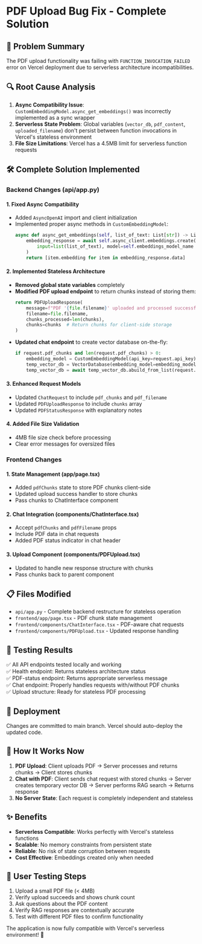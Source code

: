 # PDF Upload Bug Fix - Complete Solution

## 🎯 **Problem Summary**
The PDF upload functionality was failing with `FUNCTION_INVOCATION_FAILED` error on Vercel deployment due to serverless architecture incompatibilities.

## 🔍 **Root Cause Analysis**
1. **Async Compatibility Issue**: `CustomEmbeddingModel.async_get_embeddings()` was incorrectly implemented as a sync wrapper
2. **Serverless State Problem**: Global variables (`vector_db`, `pdf_content`, `uploaded_filename`) don't persist between function invocations in Vercel's stateless environment
3. **File Size Limitations**: Vercel has a 4.5MB limit for serverless function requests

## 🛠️ **Complete Solution Implemented**

### **Backend Changes (api/app.py)**

#### 1. **Fixed Async Compatibility**
- Added `AsyncOpenAI` import and client initialization
- Implemented proper async methods in `CustomEmbeddingModel`:
  ```python
  async def async_get_embeddings(self, list_of_text: List[str]) -> List[List[float]]:
      embedding_response = await self.async_client.embeddings.create(
          input=list(list_of_text), model=self.embeddings_model_name
      )
      return [item.embedding for item in embedding_response.data]
  ```

#### 2. **Implemented Stateless Architecture**
- **Removed global state variables** completely
- **Modified PDF upload endpoint** to return chunks instead of storing them:
  ```python
  return PDFUploadResponse(
      message=f"PDF '{file.filename}' uploaded and processed successfully",
      filename=file.filename,
      chunks_processed=len(chunks),
      chunks=chunks  # Return chunks for client-side storage
  )
  ```
- **Updated chat endpoint** to create vector database on-the-fly:
  ```python
  if request.pdf_chunks and len(request.pdf_chunks) > 0:
      embedding_model = CustomEmbeddingModel(api_key=request.api_key)
      temp_vector_db = VectorDatabase(embedding_model=embedding_model)
      temp_vector_db = await temp_vector_db.abuild_from_list(request.pdf_chunks)
  ```

#### 3. **Enhanced Request Models**
- Updated `ChatRequest` to include `pdf_chunks` and `pdf_filename`
- Updated `PDFUploadResponse` to include `chunks` array
- Updated `PDFStatusResponse` with explanatory notes

#### 4. **Added File Size Validation**
- 4MB file size check before processing
- Clear error messages for oversized files

### **Frontend Changes**

#### 1. **State Management (app/page.tsx)**
- Added `pdfChunks` state to store PDF chunks client-side
- Updated upload success handler to store chunks
- Pass chunks to ChatInterface component

#### 2. **Chat Integration (components/ChatInterface.tsx)**
- Accept `pdfChunks` and `pdfFilename` props
- Include PDF data in chat requests
- Added PDF status indicator in chat header

#### 3. **Upload Component (components/PDFUpload.tsx)**
- Updated to handle new response structure with chunks
- Pass chunks back to parent component

## 📋 **Files Modified**
- `api/app.py` - Complete backend restructure for stateless operation
- `frontend/app/page.tsx` - PDF chunk state management
- `frontend/components/ChatInterface.tsx` - PDF-aware chat requests
- `frontend/components/PDFUpload.tsx` - Updated response handling

## 🧪 **Testing Results**
✅ All API endpoints tested locally and working  
✅ Health endpoint: Returns stateless architecture status  
✅ PDF-status endpoint: Returns appropriate serverless message  
✅ Chat endpoint: Properly handles requests with/without PDF chunks  
✅ Upload structure: Ready for stateless PDF processing  

## 🚀 **Deployment**
Changes are committed to main branch. Vercel should auto-deploy the updated code.

## 🔄 **How It Works Now**
1. **PDF Upload**: Client uploads PDF → Server processes and returns chunks → Client stores chunks
2. **Chat with PDF**: Client sends chat request with stored chunks → Server creates temporary vector DB → Server performs RAG search → Returns response
3. **No Server State**: Each request is completely independent and stateless

## ✨ **Benefits**
- **Serverless Compatible**: Works perfectly with Vercel's stateless functions
- **Scalable**: No memory constraints from persistent state
- **Reliable**: No risk of state corruption between requests
- **Cost Effective**: Embeddings created only when needed

## 🧪 **User Testing Steps**
1. Upload a small PDF file (< 4MB)
2. Verify upload succeeds and shows chunk count
3. Ask questions about the PDF content
4. Verify RAG responses are contextually accurate
5. Test with different PDF files to confirm functionality

The application is now fully compatible with Vercel's serverless environment! 🎉